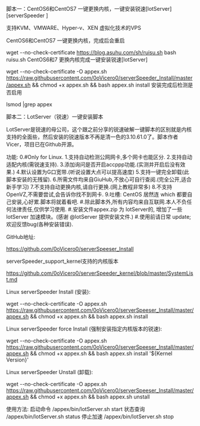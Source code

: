 脚本一：CentOS6和CentOS7 一键更换内核，一键安装锐速[lotServer][serverSpeeder ]

支持KVM、VMWARE、Hyper-v、XEN 虚拟化技术的VPS

CentOS6和CentOS7 一键更换内核，完成后会重启

wget --no-check-certificate https://blog.asuhu.com/sh/ruisu.sh
bash ruisu.sh
CentOS6和7 更换内核完成一键安装锐速[lotServer]

wget --no-check-certificate -O appex.sh https://raw.githubusercontent.com/0oVicero0/serverSpeeder_Install/master/appex.sh && chmod +x appex.sh && bash appex.sh install
安装完成后检测是否启用

lsmod |grep appex
 

脚本二：LotServer（锐速）一键安装脚本

LotServer是锐速的母公司，这个跟之前分享的锐速破解一键脚本的区别就是内核支持的全面些，然后安装的锐速版本不再是清一色的3.10.61.0了。脚本作者Vicer，项目已在Github开源。

功能: 0.#Only for Linux.
1.支持自动检测公网网卡,多个网卡也能区分.
2.支持自动适配内核(需锐速支持).
3.添加询问是否开启accppp功能.(实测并开启后没有效果.)
4.默认设置为G口宽带.(听说设置大点可以提高速度)
5.支持一键完全卸载(此脚本安装的无残留).
6.所需文件均来自GiuHub,不放心可自行查阅.(完全公开,适合新手学习)
7.不支持自动更换内核,请自行更换.(网上教程非常多)
8.不支持 OpenVZ,不需要尝试,会告诉你找不到网卡.
9.吐槽: CentOS 居然连 which 都要自己安装,心好累.脚本将就着看吧.
#.除此脚本外,所有内容均来自互联网.本人不负任何法律责任,仅供学习使用.
#.安装文件appex.zip 为 lotServer的, 增加了一些 lotServer 加速模块。(感谢 @lotServer 提供安装文件.)
#.使用前请日常 update; 欢迎反馈bug(各种安装错误).

GitHub地址:

https://github.com/0oVicero0/serverSpeeser_Install

serverSpeeder_support_kernel支持的内核版本

https://github.com/0oVicero0/serverSpeeder_kernel/blob/master/SystemList.md

Linux serverSpeeder Install (安装):

wget --no-check-certificate -O appex.sh https://raw.githubusercontent.com/0oVicero0/serverSpeeser_Install/master/appex.sh && chmod +x appex.sh && bash appex.sh install

Linux serverSpeeder force Install (强制安装指定内核版本的锐速):

wget --no-check-certificate -O appex.sh https://raw.githubusercontent.com/0oVicero0/serverSpeeser_Install/master/appex.sh && chmod +x appex.sh && bash appex.sh install '${Kernel Version}'

Linux serverSpeeder Unstall (卸载):

wget --no-check-certificate -O appex.sh https://raw.githubusercontent.com/0oVicero0/serverSpeeser_Install/master/appex.sh && chmod +x appex.sh && bash appex.sh unstall

使用方法:
启动命令 /appex/bin/lotServer.sh start
状态查询 /appex/bin/lotServer.sh status
停止加速 /appex/bin/lotServer.sh stop
